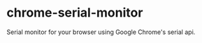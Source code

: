 chrome-serial-monitor
=====================

Serial monitor for your browser using Google Chrome's serial api.